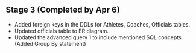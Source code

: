 ## Stage 3 (Completed by Apr 6)
- Added foreign keys in the DDLs for Athletes, Coaches, Officials tables.
- Updated officials table to ER diagram.
- Updated the advanced query 1 to include mentioned SQL concepts. (Added Group By statement)  
